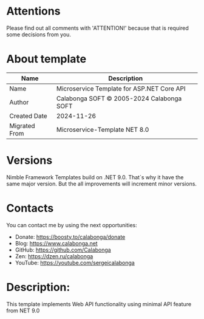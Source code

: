 ﻿# Attentions

Please find out all comments with 'ATTENTION!' because that is required some decisions from you.

# About template

| Name           | Description                                |
| -------------- | ------------------------------------------ |
| Name           | Microservice Template for ASP.NET Core API |
| Author         | Calabonga SOFT © 2005-2024 Calabonga SOFT  |
| Created Date   | 2024-11-26                                 |
| Migrated From  | Microservice-Template NET 8.0              |

# Versions

Nimble Framework Templates build on .NET 9.0. That`s why it have the same major version. But the all improvements will increment minor versions. 

# Contacts

You can contact me by using the next opportunities:

* Donate: https://boosty.to/calabonga/donate
* Blog: https://www.calabonga.net
* GitHub: https://github.com/Calabonga
* Zen: https://dzen.ru/calabonga
* YouTube: https://youtube.com/sergeicalabonga

# Description:

This template implements Web API functionality using minimal API feature from NET 9.0